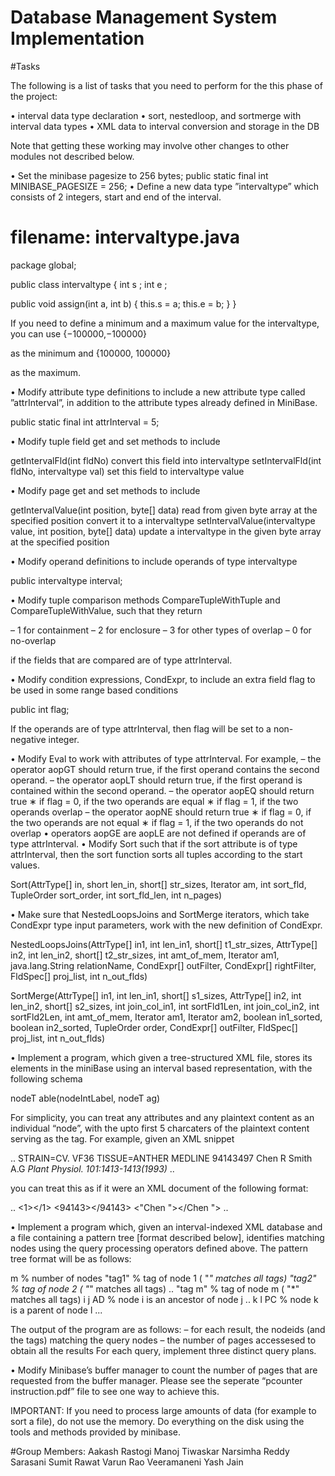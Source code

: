 # Database Management System Implementation 

#Tasks

The following is a list of tasks that you need to perform for the this phase of the project:

• interval data type declaration
• sort, nestedloop, and sortmerge with interval data types
• XML data to interval conversion and storage in the DB

Note that getting these working may involve other changes to other modules not described below.

• Set the minibase pagesize to 256 bytes;
public static final int MINIBASE_PAGESIZE = 256;
• Define a new data type ”intervaltype” which consists of 2 integers, start and end of the interval.

filename: intervaltype.java
=========================================================

package global;

public class intervaltype {
int s ;
int e ;

public void assign(int a, int b) {
this.s = a;
this.e = b;
}
}

If you need to define a minimum and a maximum value for the intervaltype, you can use
				{−100000,−100000}

as the minimum and
          			{100000, 100000}

as the maximum.

• Modify attribute type definitions to include a new attribute type called ”attrInterval”, in addition to the
attribute types already defined in MiniBase.

public static final int attrInterval = 5;

• Modify tuple field get and set methods to include

getIntervalFld(int fldNo)
convert this field into intervaltype
setIntervalFld(int fldNo, intervaltype val)
set this field to intervaltype value

• Modify page get and set methods to include

getIntervalValue(int position, byte[] data)
read from given byte array at the specified position convert
it to a intervaltype
setIntervalValue(intervaltype value, int position, byte[] data)
update a intervaltype in the given byte array at the specified
position

• Modify operand definitions to include operands of type intervaltype

public intervaltype interval;

• Modify tuple comparison methods CompareTupleWithTuple and CompareTupleWithValue, such that they
return

– 1 for containment
– 2 for enclosure
– 3 for other types of overlap
– 0 for no-overlap

if the fields that are compared are of type attrInterval.

• Modify condition expressions, CondExpr, to include an extra field flag to be used in some range based
conditions

public int flag;

If the operands are of type attrInterval, then flag will be set to a non-negative integer.

• Modify Eval to work with attributes of type attrInterval. For example,
– the operator aopGT should return true, if the first operand contains the second operand.
– the operator aopLT should return true, if the first operand is contained within the second operand.
– the operator aopEQ should return true
	∗ if flag = 0, if the two operands are equal
	∗ if flag = 1, if the two operands overlap
– the operator aopNE should return true
	∗ if flag = 0, if the two operands are not equal
	∗ if flag = 1, if the two operands do not overlap
• operators aopGE are aopLE are not defined if operands are of type attrInterval.
• Modify Sort such that if the sort attribute is of type attrInterval, then the sort function sorts all tuples
according to the start values.

Sort(AttrType[] in, short len_in, short[] str_sizes,
Iterator am, int sort_fld, TupleOrder sort_order,
int sort_fld_len, int n_pages)

• Make sure that NestedLoopsJoins and SortMerge iterators, which take CondExpr type input parameters,
work with the new definition of CondExpr.

NestedLoopsJoins(AttrType[] in1, int len_in1, short[] t1_str_sizes,
AttrType[] in2, int len_in2, short[] t2_str_sizes,
int amt_of_mem, Iterator am1, java.lang.String
relationName, CondExpr[] outFilter, CondExpr[]
rightFilter, FldSpec[] proj_list, int n_out_flds)

SortMerge(AttrType[] in1, int len_in1, short[] s1_sizes,
AttrType[] in2, int len_in2, short[] s2_sizes,
int join_col_in1, int sortFld1Len, int join_col_in2,
int sortFld2Len, int amt_of_mem,
Iterator am1, Iterator am2,
boolean in1_sorted, boolean in2_sorted,
TupleOrder order, CondExpr[] outFilter,
FldSpec[] proj_list, int n_out_flds)

• Implement a program, which given a tree-structured XML file, stores its elements in the miniBase using
an interval based representation, with the following schema

nodeT able(nodeIntLabel, nodeT ag)

For simplicity, you can treat any attributes and any plaintext content as an individual “node”, with the
upto first 5 charcaters of the plaintext content serving as the tag. For example, given an XML snippet

..
<Ref num="1" pos="SEQUENCE FROM N.A">
<Comment>STRAIN=CV. VF36</Comment>
<Comment>TISSUE=ANTHER</Comment>
<DB>MEDLINE</DB>
<MedlineID>94143497</MedlineID>
<Author>Chen R</Author>
<Author>Smith A.G</Author>
<Cite>Plant Physiol. 101:1413-1413(1993)</Cite>
</Ref>
..

you can treat this as if it were an XML document of the following format:

..
<Ref num="1" pos="SEQUENCE FROM N.A">
<num><1></1></num>
<pos><SEQUE></SEQUE></pos>
<Comment><STRAI></STRAI></Comment>
<Comment><TISSU></TISSU></Comment>
<DB><MEDLI></MEDLI></DB>
<MedlineID><94143></94143></MedlineID>
<Author><"Chen "></Chen "></Author>
<Author><Smith></Smith></Author>
<Cite><Plant></Plant></Cite>
</Ref>
..


• Implement a program which, given an interval-indexed XML database and a file containing a pattern tree
[format described below], identifies matching nodes using the query processing operators defined above.
The pattern tree format will be as follows:

m % number of nodes
"tag1" % tag of node 1 ( "*" matches all tags)
"tag2" % tag of node 2 ( "*" matches all tags)
..
"tag m" % tag of node m ( "*" matches all tags)
i j AD % node i is an ancestor of node j
..
k l PC % node k is a parent of node l
...

The output of the program are as follows:
– for each result, the nodeids (and the tags) matching the query nodes
– the number of pages accessesed to obtain all the results
For each query, implement three distinct query plans.

• Modify Minibase’s buffer manager to count the number of pages that are requested from the buffer
manager. Please see the seperate “pcounter instruction.pdf” file to see one way to achieve this.


IMPORTANT: If you need to process large amounts of data (for example to sort a file), do not use the memory.
Do everything on the disk using the tools and methods provided by minibase.

#Group Members:
Aakash Rastogi
Manoj Tiwaskar
Narsimha Reddy Sarasani
Sumit Rawat
Varun Rao Veeramaneni
Yash Jain
